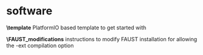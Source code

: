 # software
**\template** PlatformIO based template to get started with 

**\FAUST_modifications** instructions to modify FAUST installation for allowing the -ext compilation option

